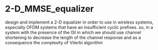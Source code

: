 # 2-D_MMSE_equalizer
design and implement a 2-D equalizer in order to use in wireless systems, especially OFDM systems that have an insufficient cyclic prefixes.
so, in a system with the presence of the ISI in which we should use channel shortening to decrease the length of the channel response and as a consequence the complexity of Viterbi algorithm
